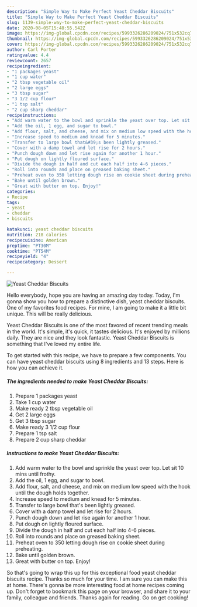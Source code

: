 ```yaml
---
description: "Simple Way to Make Perfect Yeast Cheddar Biscuits"
title: "Simple Way to Make Perfect Yeast Cheddar Biscuits"
slug: 1139-simple-way-to-make-perfect-yeast-cheddar-biscuits
date: 2020-08-05T15:48:55.542Z
image: https://img-global.cpcdn.com/recipes/5993326286209024/751x532cq70/yeast-cheddar-biscuits-recipe-main-photo.jpg
thumbnail: https://img-global.cpcdn.com/recipes/5993326286209024/751x532cq70/yeast-cheddar-biscuits-recipe-main-photo.jpg
cover: https://img-global.cpcdn.com/recipes/5993326286209024/751x532cq70/yeast-cheddar-biscuits-recipe-main-photo.jpg
author: Carl Porter
ratingvalue: 4.4
reviewcount: 2657
recipeingredient:
- "1 packages yeast"
- "1 cup water"
- "2 tbsp vegetable oil"
- "2 large eggs"
- "3 tbsp sugar"
- "3 1/2 cup flour"
- "1 tsp salt"
- "2 cup sharp cheddar"
recipeinstructions:
- "Add warm water to the bowl and sprinkle the yeast over top. Let sit 10 mins until frothy."
- "Add the oil, 1 egg, and sugar to bowl."
- "Add flour, salt, and cheese, and mix on medium low speed with the hook until the dough holds together."
- "Increase speed to medium and knead for 5 minutes."
- "Transfer to large bowl that&#39;s been lightly greased."
- "Cover with a damp towel and let rise for 2 hours."
- "Punch dough down and let rise again for another 1 hour."
- "Put dough on lightly floured surface."
- "Divide the dough in half and cut each half into 4-6 pieces."
- "Roll into rounds and place on greased baking sheet."
- "Preheat oven to 350 letting dough rise on cookie sheet during preheating."
- "Bake until golden brown."
- "Great with butter on top. Enjoy!"
categories:
- Recipe
tags:
- yeast
- cheddar
- biscuits

katakunci: yeast cheddar biscuits 
nutrition: 218 calories
recipecuisine: American
preptime: "PT30M"
cooktime: "PT54M"
recipeyield: "4"
recipecategory: Dessert

---
```



![Yeast Cheddar Biscuits](https://img-global.cpcdn.com/recipes/5993326286209024/751x532cq70/yeast-cheddar-biscuits-recipe-main-photo.jpg)

Hello everybody, hope you are having an amazing day today. Today, I'm gonna show you how to prepare a distinctive dish, yeast cheddar biscuits. One of my favorites food recipes. For mine, I am going to make it a little bit unique. This will be really delicious.



Yeast Cheddar Biscuits is one of the most favored of recent trending meals in the world. It's simple, it's quick, it tastes delicious. It's enjoyed by millions daily. They are nice and they look fantastic. Yeast Cheddar Biscuits is something that I've loved my entire life.


To get started with this recipe, we have to prepare a few components. You can have yeast cheddar biscuits using 8 ingredients and 13 steps. Here is how you can achieve it.

<!--inarticleads1-->

##### The ingredients needed to make Yeast Cheddar Biscuits:

1. Prepare 1 packages yeast
1. Take 1 cup water
1. Make ready 2 tbsp vegetable oil
1. Get 2 large eggs
1. Get 3 tbsp sugar
1. Make ready 3 1/2 cup flour
1. Prepare 1 tsp salt
1. Prepare 2 cup sharp cheddar




<!--inarticleads2-->

##### Instructions to make Yeast Cheddar Biscuits:

1. Add warm water to the bowl and sprinkle the yeast over top. Let sit 10 mins until frothy.
1. Add the oil, 1 egg, and sugar to bowl.
1. Add flour, salt, and cheese, and mix on medium low speed with the hook until the dough holds together.
1. Increase speed to medium and knead for 5 minutes.
1. Transfer to large bowl that&#39;s been lightly greased.
1. Cover with a damp towel and let rise for 2 hours.
1. Punch dough down and let rise again for another 1 hour.
1. Put dough on lightly floured surface.
1. Divide the dough in half and cut each half into 4-6 pieces.
1. Roll into rounds and place on greased baking sheet.
1. Preheat oven to 350 letting dough rise on cookie sheet during preheating.
1. Bake until golden brown.
1. Great with butter on top. Enjoy!




So that's going to wrap this up for this exceptional food yeast cheddar biscuits recipe. Thanks so much for your time. I am sure you can make this at home. There's gonna be more interesting food at home recipes coming up. Don't forget to bookmark this page on your browser, and share it to your family, colleague and friends. Thanks again for reading. Go on get cooking!
